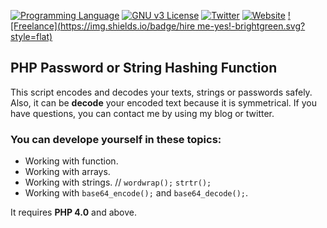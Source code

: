 [![Programming Language](https://img.shields.io/badge/languages-PHP-green.svg?style=flat)](#)
[![GNU v3 License](https://img.shields.io/badge/license-GNU-yellow.svg?style=flat)](http://choosealicense.com/licenses/gpl-3.0/)
[![Twitter](https://img.shields.io/badge/twitter-@BatuhanKok-blue.svg?style=flat)](http://twitter.com/BatuhanKok)
[![Website](https://img.shields.io/badge/website-batuhan.me-lightgrey.svg?style=flat)](http://batuhan.me)
[![Freelance](https://img.shields.io/badge/hire me-yes!-brightgreen.svg?style=flat)](http://batuhan.me/contact)

## PHP Password or String Hashing Function
This script encodes and decodes your texts, strings or passwords safely. Also, it can be **decode** your encoded text because it is symmetrical. If you have questions, you can contact me by using my blog or twitter.

### You can develope yourself in these topics:
- Working with function.
- Working with arrays.
- Working with strings. // ` wordwrap(); ` ` strtr(); `
- Working with ` base64_encode(); ` and ` base64_decode(); `.

It requires **PHP 4.0** and above.
